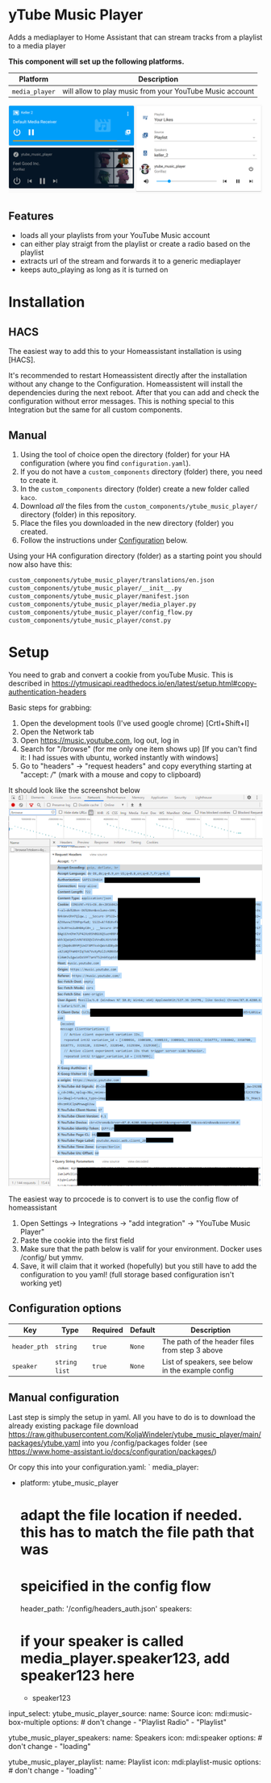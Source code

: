 # yTube Music Player

Adds a mediaplayer to Home Assistant that can stream tracks from a playlist to a media player

**This component will set up the following platforms.**

Platform | Description
-- | --
`media_player` | will allow to play music from your YouTube Music account

![Example](screenshot.png)


## Features
- loads all your playlists from your YouTube Music account
- can either play straigt from the playlist or create a radio based on the playlist
- extracts url of the stream and forwards it to a generic mediaplayer
- keeps auto_playing as long as it is turned on

# Installation

## HACS

The easiest way to add this to your Homeassistant installation is using [HACS]. 

It's recommended to restart Homeassistent directly after the installation without any change to the Configuration. 
Homeassistent will install the dependencies during the next reboot. After that you can add and check the configuration without error messages. 
This is nothing special to this Integration but the same for all custom components.


## Manual

1. Using the tool of choice open the directory (folder) for your HA configuration (where you find `configuration.yaml`).
2. If you do not have a `custom_components` directory (folder) there, you need to create it.
3. In the `custom_components` directory (folder) create a new folder called `kaco`.
4. Download _all_ the files from the `custom_components/ytube_music_player/` directory (folder) in this repository.
5. Place the files you downloaded in the new directory (folder) you created.
6. Follow the instructions under [Configuration](#Configuration) below.

Using your HA configuration directory (folder) as a starting point you should now also have this:

```text
custom_components/ytube_music_player/translations/en.json
custom_components/ytube_music_player/__init__.py
custom_components/ytube_music_player/manifest.json
custom_components/ytube_music_player/media_player.py
custom_components/ytube_music_player/config_flow.py
custom_components/ytube_music_player/const.py

```

# Setup

You need to grab and convert a cookie from youTube Music. This is described in https://ytmusicapi.readthedocs.io/en/latest/setup.html#copy-authentication-headers

Basic steps for grabbing:
1. Open the development tools (I've used google chrome) [Crtl+Shift+I]
2. Open the Network tab
3. Open https://music.youtube.com, log out, log in
4. Search for "/browse" (for me only one item shows up) [If you can't find it: I had issues with ubuntu, worked instantly with windows]
5. Go to "headers" -> "request headers" and copy everything starting at "accept: */*" (mark with a mouse and copy to clipboard)

It should look like the screenshot below
![Cookie](cookie.png)

The easiest way to prcocede is to convert is to use the config flow of homeassistant
1. Open Settings -> Integrations -> "add integration" -> "YouTube Music Player"
2. Paste the cookie into the first field
3. Make sure that the path below is valif for your environment. Docker uses /config/ but ymmv.
4. Save, it will claim that it worked (hopefully) but you still have to add the configuration to you yaml! 
(full storage based configuration isn't working yet)


## Configuration options

Key | Type | Required | Default | Description
-- | -- | -- | -- | --
`header_pth` | `string` | `true` | `None` | The path of the header files from step 3 above
`speaker` | `string list` | `true` | `None` | List of speakers, see below in the example config

## Manual configuration 

Last step is simply the setup in yaml. 
All you have to do is to download the already existing package file download 
https://raw.githubusercontent.com/KoljaWindeler/ytube_music_player/main/packages/ytube.yaml 
into you /config/packages folder (see https://www.home-assistant.io/docs/configuration/packages/)

Or copy this into your configuration.yaml:
`
media_player:
  - platform: ytube_music_player
    # adapt the file location if needed. this has to match the file path that was
    # speicified in the config flow
    header_path: '/config/headers_auth.json'
    speakers:
      # if your speaker is called media_player.speaker123, add speaker123 here
      - speaker123


input_select:
  ytube_music_player_source:
    name: Source
    icon: mdi:music-box-multiple
    options: # don't change
    - "Playlist Radio"
    - "Playlist"

  ytube_music_player_speakers:
    name: Speakers
    icon: mdi:speaker
    options: # don't change
    - "loading"

  ytube_music_player_playlist:
    name: Playlist
    icon: mdi:playlist-music
    options: # don't change
    - "loading"
`
